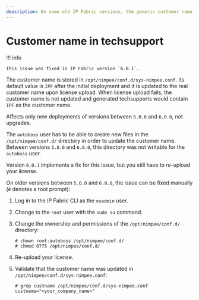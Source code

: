 ```yaml
---
description: On some old IP Fabric versions, the generic customer name 'IPF' was not updated upon license upload. This page explains how to fix that.
---
```


# Customer name in techsupport

!!! info

    This issue was fixed in IP Fabric version `6.0.1`.

The customer name is stored in `/opt/nimpee/conf.d/sys-nimpee.conf`. Its default
value is `IPF` after the initial deployment and it is updated to the real
customer name upon license upload. When license upload fails, the customer name
is not updated and generated techsupports would contain `IPF` as the customer
name.

Affects only new deployments of versions between `5.0.0` and `6.0.0`, not
upgrades.

The `autoboss` user has to be able to create new files in the
`/opt/nimpee/conf.d/` directory in order to update the customer name. Between
versions `5.0.0` and `6.0.0`, this directory was not writable for the `autoboss`
user.

Version `6.0.1` implements a fix for this issue, but you still have to re-upload
your license.

On older versions between `5.0.0` and `6.0.0`, the issue can be fixed manually
(`#` denotes a root prompt):

1. Log in to the IP Fabric CLI as the `osadmin` user.

1. Change to the `root` user with the `sudo su` command.

1. Change the ownership and permissions of the `/opt/nimpee/conf.d/` directory:

   ```shell
   # chown root:autoboss /opt/nimpee/conf.d/
   # chmod 0775 /opt/nimpee/conf.d/
   ```

1. Re-upload your license.

1. Validate that the customer name was updated in
   `/opt/nimpee/conf.d/sys-nimpee.conf`:

   ```shell
   # grep custname /opt/nimpee/conf.d/sys-nimpee.conf
   custname="<your_company_name>"
   ```
